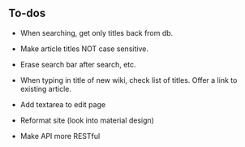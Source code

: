 ## To-dos

- When searching, get only titles back from db.
- Make article titles NOT case sensitive.
- Erase search bar after search, etc.
- When typing in title of new wiki, check list of titles. Offer a link to existing article.

- Add textarea to edit page
- Reformat site (look into material design)
- Make API more RESTful
